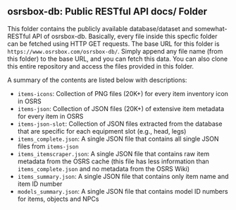 ## osrsbox-db: Public RESTful API docs/ Folder

This folder contains the publicly available database/dataset and somewhat-RESTful API of osrsbox-db. Basically, every file inside this specfic folder can be fetched using HTTP GET requests. The base URL for this folder is `https://www.osrsbox.com/osrsbox-db/`. Simply append any file name (from this folder) to the base URL, and you can fetch this data. You can also clone this entire repository and access the files provided in this folder.
 
A summary of the contents are listed below with descriptions:

- `items-icons`: Collection of PNG files (20K+) for every item inventory icon in OSRS
- `items-json`: Collection of JSON files (20K+) of extensive item metadata for every item in OSRS
- `items-json-slot`: Collection of JSON files extracted from the database that are specific for each equipment slot (e.g., head, legs)
- `items_complete.json`: A single JSON file that contains all single JSON files from `items-json`
- `items_itemscraper.json`: A single JSON file that contains raw item metadata from the OSRS cache (this file has less information than `items_complete.json` and no metadata from the OSRS Wiki)
- `items_summary.json`: A single JSON file that contains only item name and item ID number
- `models_summary.json`: A single JSON file that contains model ID numbers for items, objects and NPCs

